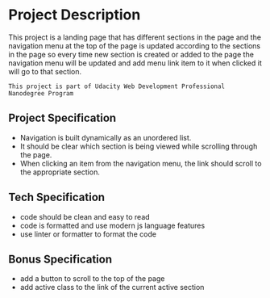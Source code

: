 # Project Description 
This project is a landing page that has different sections in the page and the navigation menu at the top of the page is updated according to the sections in the page so every time new section is created or added to the page the navigation menu will be updated and add menu link item to it when clicked it will go to that section. 

`
This project is part of Udacity Web Development Professional Nanodegree Program
`

## Project Specification 
+ Navigation is built dynamically as an unordered list.
+ It should be clear which section is being viewed while scrolling through the page.
+ When clicking an item from the navigation menu, the link should scroll to the appropriate section.

## Tech Specification 
+ code should be clean and easy to read 
+ code is formatted and use modern js language features
+ use linter or formatter to format the code

## Bonus Specification 
+ add a button to scroll to the top of the page
+ add active class to the link of the current active section
